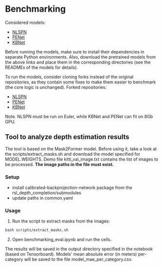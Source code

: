 # Benchmarking

Considered models:

- [NLSPN](https://github.com/zzangjinsun/NLSPN_ECCV20)
- [PENet](https://github.com/JUGGHM/PENet_ICRA2021)
- [KBNet](https://github.com/alexklwong/calibrated-backprojection-network)

Before running the models, make sure to install their dependencies in separate Python environments. Also, download the pretrained models from the above links and place them in the corresponding directories (see the READMEs of the models for details).

To run the models, consider cloning forks instead of the original repositories, as they contain some fixes to make them easier to benchmark (the core logic is unchanged). Forked repositories:

- [NLSPN](https://github.com/kirilllzaitsev/NLSPN_ECCV20)
- [PENet](https://github.com/kirilllzaitsev/PENet_ICRA2021)
- [KBNet](https://github.com/kirilllzaitsev/calibrated-backprojection-network)

Note. NLSPN must be run on Euler, while KBNet and PENet can fit on 8Gb GPU.

## Tool to analyze depth estimation results

The tool is based on the Mask2Former model. Before using it, take a look at the scripts/extract_masks.sh and download the model specified for MODEL.WEIGHTS. Demo file kitti_val_image.txt contains the list of images to be processed. **The image paths in the file must exist.**

### Setup

- install calibrated-backprojection-network package from the rsl_depth_completion/submodules
- update paths in common.yaml

### Usage

1. Run the script to extract masks from the images:

```bash
bash scripts/extract_masks.sh
```

2. Open benchmarking_eval.ipynb and run the cells.

The results will be saved in the output directory specified in the notebook (based on Tensorboard). Models' mean absolute error (in meters) per-category will be saved to the file model_mae_per_category.csv.
